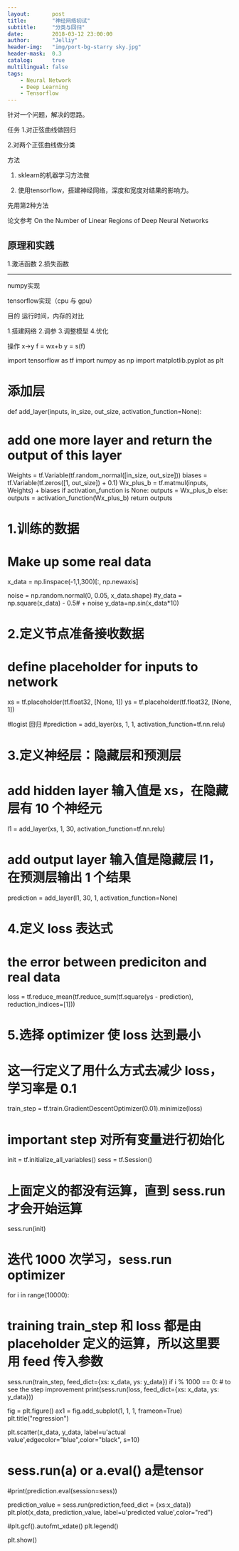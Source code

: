 ```yaml
---
layout:       post
title:        "神经网络初试"
subtitle:     "分类与回归"
date:         2018-03-12 23:00:00
author:       "Jelliy"
header-img:   "img/port-bg-starry sky.jpg"
header-mask:  0.3
catalog:      true
multilingual: false
tags:
    - Neural Network
    - Deep Learning
    - Tensorflow
---
```


针对一个问题，解决的思路。

任务
1.对正弦曲线做回归

2.对两个正弦曲线做分类

方法
1. sklearn的机器学习方法做

2. 使用tensorflow，搭建神经网络，深度和宽度对结果的影响力。



先用第2种方法

论文参考
On the Number of Linear Regions of Deep Neural Networks


原理和实践
----

1.激活函数
2.损失函数

----

numpy实现

tensorflow实现（cpu 与 gpu）

目的
运行时间，内存的对比

1.搭建网络
2.调参
3.调整模型
4.优化

操作 x->y
f = wx+b
y = s(f)

import tensorflow as tf
import numpy as np
import matplotlib.pyplot as plt

# 添加层
def add_layer(inputs, in_size, out_size, activation_function=None):
   # add one more layer and return the output of this layer
   Weights = tf.Variable(tf.random_normal([in_size, out_size]))
   biases = tf.Variable(tf.zeros([1, out_size]) + 0.1)
   Wx_plus_b = tf.matmul(inputs, Weights) + biases
   if activation_function is None:
       outputs = Wx_plus_b
   else:
       outputs = activation_function(Wx_plus_b)
   return outputs

# 1.训练的数据
# Make up some real data
x_data = np.linspace(-1,1,300)[:, np.newaxis]


noise = np.random.normal(0, 0.05, x_data.shape)
#y_data = np.square(x_data) - 0.5# + noise
y_data=np.sin(x_data*10)

# 2.定义节点准备接收数据
# define placeholder for inputs to network
xs = tf.placeholder(tf.float32, [None, 1])
ys = tf.placeholder(tf.float32, [None, 1])

#logist 回归
#prediction = add_layer(xs, 1, 1, activation_function=tf.nn.relu)

# 3.定义神经层：隐藏层和预测层
# add hidden layer 输入值是 xs，在隐藏层有 10 个神经元
l1 = add_layer(xs, 1, 30, activation_function=tf.nn.relu)

# add output layer 输入值是隐藏层 l1，在预测层输出 1 个结果
prediction = add_layer(l1, 30, 1, activation_function=None)

# 4.定义 loss 表达式
# the error between prediciton and real data
loss = tf.reduce_mean(tf.reduce_sum(tf.square(ys - prediction),
                    reduction_indices=[1]))

# 5.选择 optimizer 使 loss 达到最小
# 这一行定义了用什么方式去减少 loss，学习率是 0.1
train_step = tf.train.GradientDescentOptimizer(0.01).minimize(loss)


# important step 对所有变量进行初始化
init = tf.initialize_all_variables()
sess = tf.Session()
# 上面定义的都没有运算，直到 sess.run 才会开始运算
sess.run(init)

# 迭代 1000 次学习，sess.run optimizer
for i in range(10000):
   # training train_step 和 loss 都是由 placeholder 定义的运算，所以这里要用 feed 传入参数
   sess.run(train_step, feed_dict={xs: x_data, ys: y_data})
   if i % 1000 == 0:
       # to see the step improvement
       print(sess.run(loss, feed_dict={xs: x_data, ys: y_data}))

fig = plt.figure()
ax1 = fig.add_subplot(1, 1, 1, frameon=True)
plt.title("regression")

plt.scatter(x_data, y_data, label=u'actual value',edgecolor="blue",color="black", s=10)
# sess.run(a) or a.eval() a是tensor
#print(prediction.eval(session=sess))

prediction_value = sess.run(prediction,feed_dict = {xs:x_data})
plt.plot(x_data, prediction_value, label=u'predicted value',color="red")

#plt.gcf().autofmt_xdate()
plt.legend()

plt.show()





